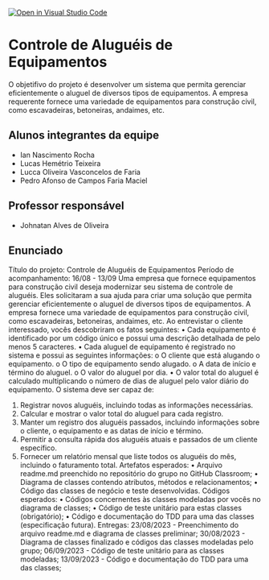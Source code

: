 [![Open in Visual Studio Code](https://classroom.github.com/assets/open-in-vscode-718a45dd9cf7e7f842a935f5ebbe5719a5e09af4491e668f4dbf3b35d5cca122.svg)](https://classroom.github.com/online_ide?assignment_repo_id=11537408&assignment_repo_type=AssignmentRepo)
# Controle de Aluguéis de Equipamentos
O objetifivo do projeto é desenvolver um sistema que permita gerenciar eficientemente o aluguel de diversos tipos de equipamentos. A empresa requerente fornece uma variedade de equipamentos para construção civil, como escavadeiras, betoneiras, andaimes, etc.

## Alunos integrantes da equipe

* Ian Nascimento Rocha
* Lucas Hemétrio Teixeira
* Lucca Oliveira Vasconcelos de Faria
* Pedro Afonso de Campos Faria Maciel

## Professor responsável 

* Johnatan Alves de Oliveira

## Enunciado  
Título do projeto: Controle de Aluguéis de Equipamentos
Período de acompanhamento: 16/08 - 13/09
Uma empresa que fornece equipamentos para construção civil deseja modernizar seu sistema de controle de
aluguéis. Eles solicitaram a sua ajuda para criar uma solução que permita gerenciar eficientemente o aluguel de
diversos tipos de equipamentos. A empresa fornece uma variedade de equipamentos para construção civil, como
escavadeiras, betoneiras, andaimes, etc. Ao entrevistar o cliente interessado, vocês descobriram os fatos seguintes:
• Cada equipamento é identificado por um código único e possui uma descrição detalhada de pelo menos
5 caracteres.
• Cada aluguel de equipamento é registrado no sistema e possui as seguintes informações:
o O cliente que está alugando o equipamento.
o O tipo de equipamento sendo alugado.
o A data de início e término do aluguel.
o O valor do aluguel por dia.
• O valor total do aluguel é calculado multiplicando o número de dias de aluguel pelo valor diário do
equipamento.
O sistema deve ser capaz de:
1. Registrar novos aluguéis, incluindo todas as informações necessárias.
2. Calcular e mostrar o valor total do aluguel para cada registro.
3. Manter um registro dos aluguéis passados, incluindo informações sobre o cliente, o equipamento e as
datas de início e término.
4. Permitir a consulta rápida dos aluguéis atuais e passados de um cliente específico.
5. Fornecer um relatório mensal que liste todos os aluguéis do mês, incluindo o faturamento total.
Artefatos esperados:
• Arquivo readme.md preenchido no repositório do grupo no GitHub Classroom;
• Diagrama de classes contendo atributos, métodos e relacionamentos;
• Código das classes de negócio e teste desenvolvidas.
Códigos esperados:
• Códigos concernentes às classes modeladas por vocês no diagrama de classes;
• Código de teste unitário para estas classes (obrigatório);
• Código e documentação do TDD para uma das classes (especificação futura).
Entregas:
23/08/2023 - Preenchimento do arquivo readme.md e diagrama de classes preliminar;
30/08/2023 - Diagrama de classes finalizado e códigos das classes modeladas pelo grupo;
06/09/2023 - Código de teste unitário para as classes modeladas;
13/09/2023 - Código e documentação do TDD para uma das classes;
